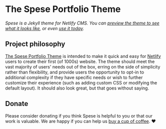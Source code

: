 # The Spese Portfolio Theme

*Spese is a Jekyll theme for Netlify CMS. You can [preview the theme to see what it looks like](https://spese.netlify.app/), or even [use it today](https://getlocalhost.github.io/Spese).*

## Project philosophy

[The Spese Portfolio Theme](https://github.com/getlocalhost/Spese) is intended to make it quick and easy for [Netlify](https://www.netlify.com?utm_source=Spese) users to create their first (of 1000s) website. The theme should meet the vast majority of users' needs out of the box, erring on the side of simplicity rather than flexibility, and provide users the opportunity to opt-in to additional complexity if they have specific needs or wish to further customize their experience (such as adding custom CSS or modifying the default layout). It should also look great, but that goes without saying.

## Donate

Please consider donating if you think Spese is helpful to you or that our work is valuable. We are happy if you can help us [buy a cup of coffee](https://patreon.com/getlocalhost?utm_source=Spese). :heart:
